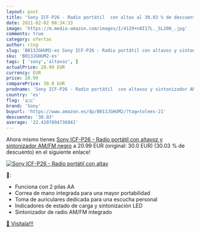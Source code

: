 ```yaml
---
layout: post
title: 'Sony ICF-P26 - Radio portátil  con altav al 30.03 % de descuento'
date: 2021-02-02 08:34:33
image: 'https://m.media-amazon.com/images/I/4129+n8I17L._SL200_.jpg'
comments: true
category: ofertas
author: ring
slug: 'B013JGHUM2-es Sony ICF-P26 - Radio portátil con altavoz y sintonizador...'
sku: 'B013JGHUM2-es'
tags: [ 'sony','altavoz', ]
actualPrice: 20.99 EUR
currency: EUR
price: 20.99
comparePrice: 30.0 EUR
prodname: 'Sony ICF-P26 - Radio portátil  con altavoz y sintonizador AM/FM   negro'
country: 'es'
flag: '🇪🇸'
brand: 'Sony'
buyurl: 'https://www.amazon.es/dp/B013JGHUM2/?tag=tolees-21'
descuento: '30.03'
average: '22.4207894736842'
---
```


Ahora mismo tienes [Sony ICF-P26 - Radio portátil  con altavoz y sintonizador AM/FM   negro](https://www.amazon.es/dp/B013JGHUM2/?tag=tolees-21) a 20.99 EUR (original: 30.0 EUR) (30.03 %  de descuento) en el siguiente enlace!

[![Sony ICF-P26 - Radio portátil  con altav](https://m.media-amazon.com/images/I/4129+n8I17L._SL200_.jpg)](https://www.amazon.es/dp/B013JGHUM2/?tag=tolees-21)

🔎:

- Funciona con 2 pilas AA
- Correa de mano integrada para una mayor portabilidad
- Toma de auriculares dedicada para una escucha personal
- Indicadores de estado de carga y sintonización LED
- Sintonizador de radio AM/FM integrado

[🛒 Visítala!!!](https://www.amazon.es/dp/B013JGHUM2/?tag=tolees-21)
